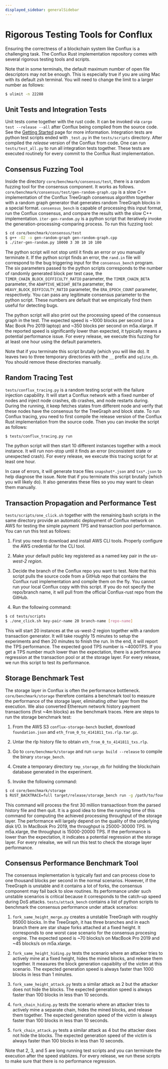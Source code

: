 ```yaml
---
displayed_sidebar: generalSidebar
---
```

# Rigorous Testing Tools for Conflux

Ensuring the correctness of a blockchain system like Conflux is a challenging
task. The Conflux Rust implementation repository comes with several rigorous
testing tools and scripts.

Note that in some terminals, the default maximum number of open file
descriptors may not be enough. This is especially true if you are using Mac
with its default zsh terminal. You will need to change the limit to a larger
number as follows:

```bash
$ ulimit -n 22288
```

## Unit Tests and Integration Tests

Unit tests come together with the rust code. It can be invoked via `cargo test
--release --all` after Conflux being complied from the source code. See the
[Getting Started](https://conflux-chain.github.io/conflux-doc/get_started/)
page for more information. Integration tests are python test scripts ended with
`_test.py` in the `tests/scripts` directory. After compiled the *release*
version of the Conflux from code. One can run `tests/test_all.py` to run all
integration tests together. These tests are executed routinely for every commit
to the Conflux Rust implementation. 

## Consensus Fuzzing Tool

Inside the directory `core/benchmark/consensus/test`, there is a random fuzzing
tool for the consensus component. It works as follows.
`core/benchmark/consensus/test/gen-random-graph.cpp` is a slow C++
implementation of the Conflux TreeGraph consensus algorithm together with a
random graph generator that generates random TreeGraph blocks in a special
format. `consensus_bench` is capable of processing this input format, run the
Conflux consensus, and compare the results with the slow C++ implementation.
`iter-gen-random.py` is a python script that iteratively invoke the
generation-processing-comparing process. To run this fuzzing tool:

```bash
$ cd core/benchmark/consensus/test
$ g++ -O2 -o gen-random-graph gen-random-graph.cpp
$ ./iter-gen-random.py 10000 3 30 10 10 100
```

The python script will not stop until it finds an error or you manually
terminate it. If the python script finds an error, the `rand.in` file will
correspond to the bug triggering input for the `consensus_bench` program. The
six parameters passed to the python scripts corresponds to the number of
randomly generated block per test case, the
`TIMER_CHAIN_BLOCK_DIFFICULTY_RATIO` parameter, the `TIMER_CHAIN_BETA`
parameter, the `ADAPTIVE_WEIGHT_BETA` parameter, the
`HEAVY_BLOCK_DIFFICULTY_RATIO` parameter, the `ERA_EPOCH_COUNT` parameter,
respectively. You can pass any legitimate consensus parameter to the python
script. These numbers are default that we empirically find them useful for
detecting bugs.

The python script will also print out the processing speed of the consensus
graph in the test. The expected speed is ~1000 blocks per second (on a Mac Book
Pro 2019 laptop) and ~350 blocks per second on m5a.xlarge. If the reported
speed is significantly lower than expected, it typically means a potential
performance issue. For every release, we execute this fuzzing for at least one
hour using the default parameters.

Note that if you terminate this script brutally (which you will like do). It
leaves two to three temporary directories with the `__` prefix and `sqlite_db`.
You should remove these directories manually.

## Random Tracing Test

`tests/conflux_tracing.py` is a random testing script with the failure
injection capability. It will start a Conflux network with a fixed number of
nodes and inject node crashes, db crashes, and node restarts during. During the
running, it keep fetches states from different node and verify that these nodes
have the consensus for the TreeGraph and block state. To run Conflux tracing,
you need to first compile the release version of the Conflux Rust implementation
from the source code. Then you can invoke the script as follows:

```bash
$ tests/conflux_tracing.py run
```

The python script will then start 10 different instances together with a mock
instance. It will run non-stop until it finds an error (inconsistent state or
unexpected crash). For every release, we execute this tracing script for at
least one hour. 

In case of errors, it will generate trace files `snapshot*.json` and
`txs*.json` to help diagnose the issue. Note that if you terminate this script
brutally (which you will likely do). It also generates these files so you may
want to clean them manually.

## Transaction Propagation and Performance Test

`tests/scripts/one_click.sh` together with the remaining bash scripts in the
same directory provide an automatic deployment of Conflux network on AWS for
testing the simple payment TPS and transaction pool performance. You can run
this test as follows:

1. First you need to download and install AWS CLI tools. Properly configure the
AWS credential for the CLI tool.

2. Make your default public key registered as a named key pair in *the us-west-2 region*.

3. Decide the branch of the Conflux repo you want to test. Note that this
script pulls the source code from a GitHub repo that contains the Conflux rust
implementation and compile them on the fly. You cannot run your local Conflux
copy with this script. If you do not specify the repo/branch name, it will pull
from the official Conflux-rust repo from the GitHub.

4. Run the following command:

```bash
$ cd tests/scripts
$ ./one_click.sh key-pair-name 20 branch-name [repo-name]
```

This will start 20 instances at the us-west-2 region together with a random
transaction generator. It will take roughly 15 minutes to setup the experiments
and then 20 minutes to finish the run. In the end, it will report the TPS
performance. The expected good TPS number is ~4000TPS. If you get a TPS number
much lower than the expectation, there is a performance regression at the
transaction pool or at the storage layer. For every release, we run this script
to test its performance.

## Storage Benchmark Test

The storage layer in Conflux is often the performance bottleneck.
`core/benchmark/storage` therefore contains a benchmark tool to measure the
performance of the storage layer, eliminating other layer from the execution.
We also converted Ethereum network history payment transactions (first ~4m
blocks) as the benchmark traces. Here are steps to run the storage benchmark
test:

1. From the AWS S3 `conflux-storage-bench` bucket, download `foundation.json`
and `eth_from_0_to_4141811_txs.rlp.tar.gz`.

2. Untar the rlp history file to obtain `eth_from_0_to_4141811_txs.rlp`.

3. Go to `core/benchmark/storage` and run `cargo build --release` to compile
the binary `storage_bench`.

4. Create a temporary directory `tmp_storage_db` for holding the blockchain
database generated in the experiment.

5. Invoke the following command:

```bash
$ cd core/benchmark/storage
$ RUST_BACKTRACE=full target/release/storage_bench run -g /path/to/foundation.json -t /path/to/eth_from_0_to_4141811_txs.rlp -d /path/to/tmp_storage_db --txs_to_process 30000000 --skip 1156773812
```

This command will process the first 30 million transactiosn from the parsed
history file and then quit. It is a good idea to time the running time of this
command for computing the achieved processing throughput of the storage layer.
The performance will largely depend on the quality of the underlying disk I/O.
In MacBook Pro 2019, the throughput is 25000-30000 TPS. In m5a.xlarge, the
throughput is 15000-20000 TPS. If the performance is lower than the
expectation, it indicates a potential regression at the storage layer. For
every relealse, we will run this test to check the storage layer performance.

## Consensus Performance Benchmark Tool

The consensus implementation is typically fast and can process close to one
thousand blocks per second in the normal scenarios. However, if the TreeGraph
is unstable and it contains a lot of forks, the consensus component may fail
back to slow routines. Its performance under such unstable scenarios is
critical because it corresponds to the catch-up speed during DoS attacks.
`tests/attack_bench` contains a list of python scripts to benchmark the
consensus performance under attack scenarios:

1. `fork_same_height_merge.py` creates a unstable TreeGraph with roughly 95000
blocks. In the TreeGraph, it has three branches and in each branch there are
star shape forks attached at a fixed height. It corresponds to one worst case
scenario for the consensus procesing engine. The expected speed is ~70 blocks/s
on MacBook Pro 2019 and ~45 blocks/s on m5a.xlarge.

2. `fork_same_height_hiding.py` tests the scenario where an attacker tries to
actively mine at a fixed height, hides the mined blocks, and release them
together. It measures the block generation capaiblity of the victim at this
scenario. The expected generation speed is always faster than 1000 blocks in
less than 1 minutes. 

3. `fork_same_height_attack.py` tests a similar attack as 2 but the attacker
does not hide the blocks. The expected generation speed is always faster than
100 blocks in less than 10 seconds.

4. `fork_chain_hiding.py` tests the scenario where an attacker tries to
actively mine a separate chain, hides the mined blocks, and release them
together. The expected generation speed of the victim is always faster than 100
blocks in less than 10 seconds.

5. `fork_chain_attack.py` tests a similar attack as 4 but the attacker does not
hide the blocks. The expected generation speed of the victim is always faster
than 100 blocks in less than 10 seconds.

Note that 2, 3, and 5 are long running test scripts and you can terminate the
execution after the speed stablizes. For every release, we run these scripts to
make sure that there is no performance regression.
